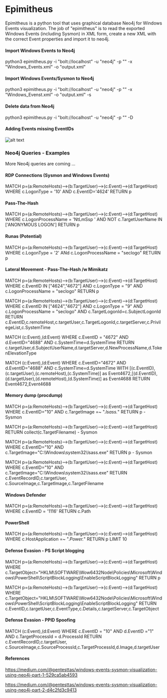 # Epimitheus
Epimitheus is a python tool that uses graphical database Neo4j for Windows Events visualization. The job of "epimitheus" is to read the exported Windows Events (including Sysmon) in XML form, create a new XML with the correct Event properties and import it to neo4j. 


#### Import Windows Events to Neo4j
python3 epimitheus.py -i "bolt://localhost" -u "neo4j" -p "<password>" -x "Windows_Events.xml" -o "output.xml"

#### Import Windows Events/Sysmon to Neo4j
python3 epimitheus.py -i "bolt://localhost" -u "neo4j" -p "<password>" -x "Windows_Evenst.xml" -o "output.xml" -s
  
#### Delete data from Neo4j
python3 epimitheus.py -i "bolt://localhost" -u "neo4j" -p "<password>" -D

#### Adding Events missing EventIDs

![alt text](https://github.com/tasox/Epimitheus/blob/master/images/addEventIDs.png)


### Neo4j Queries - Examples
More Neo4j queries are coming ...

#### RDP Connections (Sysmon and Windows Events)

MATCH p=(a:RemoteHosts)-->(b:TargetUser)-->(c:Event)-->(d:TargetHost) WHERE c.LogonType = '10' AND c.EventID='4624' RETURN p

#### Pass-The-Hash

MATCH p=(a:RemoteHosts)-->(b:TargetUser)-->(c:Event)-->(d:TargetHost) WHERE c.LogonProcessName = 'NtLmSsp ' AND NOT c.TargetUserName IN ['ANONYMOUS LOGON'] RETURN p

#### Runas (Potential)

MATCH p=(a:RemoteHosts)-->(b:TargetUser)-->(c:Event)-->(d:TargetHost) WHERE c.LogonType = '2' ANd c.LogonProcessName = "seclogo" RETURN p

#### Lateral Movement - Pass-The-Hash /w Mimikatz

MATCH p=(a:RemoteHosts)-->(b:TargetUser)-->(c:Event)-->(d:TargetHost) WHERE c.EventID IN ["4624","4672"] AND c.LogonType = "9" AND c.LogonProcessName = "seclogo" RETURN p

MATCH p=(a:RemoteHosts)-->(b:TargetUser)-->(c:Event)-->(d:TargetHost) WHERE c.EventID IN ["4624","4672"] AND c.LogonType = "9" AND c.LogonProcessName = "seclogo" AND c.TargetLogonId=c.SubjectLogonId RETURN c.EventID,c.remoteHost,c.targetUser,c.TargetLogonId,c.targetServer,c.PrivilegeList,c.SystemTime

MATCH (c:Event),(d:Event) WHERE c.EventID = "4672" AND d.EventID="4688" AND c.SystemTime=d.SystemTime RETURN c.targetUser,d.SubjectUserName,d.targetServer,d.NewProcessName,d.TokenElevationType

MATCH (c:Event),(d:Event) WHERE c.EventID="4672" AND d.EventID="4688" AND c.SystemTime=d.SystemTime WITH [(c.EventID),(c.targetUser),(c.remoteHost),(c.SystemTime)] as Event4672,[(d.EventID),(d.targetUser),(d.remoteHost),(d.SystemTime)] as Event4688 RETURN Event4672,Event4688


#### Memory dump (procdump)

MATCH p=(a:RemoteHosts)-->(b:TargetUser)-->(c:Event)-->(d:TargetHost) WHERE c.EventID="10" AND c.TargetImage =~ ".*lsass.*" RETURN p - Sysmon 

MATCH p=(a:RemoteHosts)-->(b:TargetUser)-->(c:Event)-->(d:TargetHost) RETURN collect(c.TargetFilename)  - Sysmon

MATCH p=(a:RemoteHosts)-->(b:TargetUser)-->(c:Event)-->(d:TargetHost) WHERE c.EventID="10" AND c.TargetImage="C:\\Windows\\system32\\lsass.exe" RETURN p - Sysmon

MATCH p=(a:RemoteHosts)-->(b:TargetUser)-->(c:Event)-->(d:TargetHost) WHERE c.EventID="10" AND c.TargetImage="C:\\Windows\\system32\\lsass.exe" RETURN c.EventRecordID,c.targetUser, c.SourceImage,c.TargetImage,c.TargetFilename

#### Windows Defender

MATCH p=(a:RemoteHosts)-->(b:TargetUser)-->(c:Event)-->(d:TargetHost) WHERE c.EventID = '1116' RETURN c.Path

#### PowerShell

MATCH p=(a:RemoteHosts)-->(b:TargetUser)-->(c:Event)-->(d:TargetHost) WHERE c.HostApplication =~ ".*Power.*" RETURN p LIMIT 10

#### Defense Evasion - PS Script blogging 

MATCH p=(a:RemoteHosts)-->(b:TargetUser)-->(c:Event)-->(d:TargetHost) WHERE c.TargetObject="HKLM\\SOFTWARE\\Wow6432Node\\Policies\\Microsoft\\Windows\\PowerShell\\ScriptBlockLogging\\EnableScriptBlockLogging" RETURN p

MATCH p=(a:RemoteHosts)-->(b:TargetUser)-->(c:Event)-->(d:TargetHost) WHERE c.TargetObject="HKLM\\SOFTWARE\\Wow6432Node\\Policies\\Microsoft\\Windows\\PowerShell\\ScriptBlockLogging\\EnableScriptBlockLogging" RETURN c.EventID,c.targetUser,c.EventType,c.Details,c.targetServer,c.TargetObject

#### Defense Evasion - PPID Spoofing

MATCH (c:Event),(d:Event) WHERE c.EventID = "10" AND d.EventID ="1" AND c.TargetProcessId = d.ProcessId RETURN c.EventRecordID,c.targetUser, c.SourceImage,c.SourceProcessId,c.TargetProcessId,d.Image,d.targetUser

#### References
https://medium.com/@pentesttas/windows-events-sysmon-visualization-using-neo4j-part-1-529ca5ab4593

https://medium.com/@pentesttas/windows-events-sysmon-visualization-using-neo4j-part-2-d4c2fd3c9413
